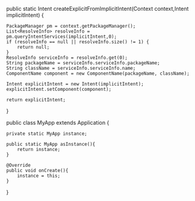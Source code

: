 public static Intent createExplicitFromImplicitIntent(Context context,Intent implicitIntent) {

    PackageManager pm = context.getPackageManager();
    List<ResolveInfo> resolveInfo = pm.queryIntentServices(implicitIntent,0);
    if (resolveInfo == null || resolveInfo.size() != 1) {
        return null;
    }
    ResolveInfo serviceInfo = resolveInfo.get(0);
    String packageName = serviceInfo.serviceInfo.packageName;
    String className = serviceInfo.serviceInfo.name;
    ComponentName component = new ComponentName(packageName, className);
                                                                    
    Intent explicitIntent = new Intent(implicitIntent);
    explicitIntent.setComponent(component);

    return explicitIntent;
}

public class MyApp extends Application {

    private static MyApp instance;
                
    public static MyApp asInstance(){
        return instance;
    }
                    
    @Override
    public void onCreate(){
        instance = this;
    }
}
